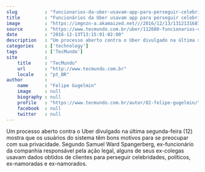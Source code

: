 ```yaml
---
slug          : "funcionarios-da-uber-usavam-app-para-perseguir-celebridades-e-politicos"
title         : "Funcionários da Uber usavam app para perseguir celebridades e políticos"
image         : "https://imgnzn-a.akamaized.net///2016/12/13/13121316872387-t1200x480.jpg"
source        : "https://www.tecmundo.com.br/uber/112680-funcionarios-uber-usavam-app-perseguir-celebridades-politicos.htm"
date          : "2016-12-13T13:15:01-02:00"
description   : "Um processo aberto contra o Uber divulgado na última segunda-feira (12) mostra que os usuários do sistema têm bons motivos para se preocupar com sua privacidade. Segundo Samuel Ward Spangerberg, ex-funcionário da companhia responsável pela ação legal, alguns de seus ex-colegas usavam dados obtidos de clientes para perseguir celebridades, políticos, ex-namoradas e ex-namorados."
categories    : ['technology']
tags          : ['TecMundo']
site          :
    title     : "TecMundo"
    url       : "http://www.tecmundo.com.br"
    locale    : "pt_BR"
author        :
    name      : "Felipe Gugelmin"
    image     : null
    biography : null
    profile   : "https://www.tecmundo.com.br/autor/82-felipe-gugelmin/"
    facebook  : null
    twitter   : null
---
```


Um processo aberto contra o Uber divulgado na última segunda-feira (12) mostra que os usuários do sistema têm bons motivos para se preocupar com sua privacidade. Segundo Samuel Ward Spangerberg, ex-funcionário da companhia responsável pela ação legal, alguns de seus ex-colegas usavam dados obtidos de clientes para perseguir celebridades, políticos, ex-namoradas e ex-namorados.
